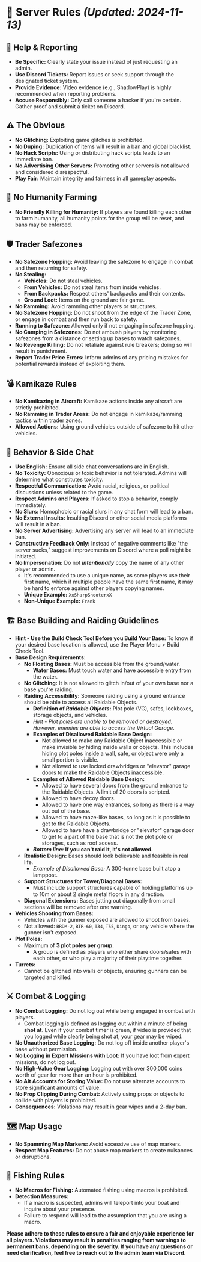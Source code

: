 # **📜 Server Rules** *(Updated: 2024-11-13)*

## **🔧 Help & Reporting**
- **Be Specific:** Clearly state your issue instead of just requesting an admin.
- **Use Discord Tickets:** Report issues or seek support through the designated ticket system.
- **Provide Evidence:** Video evidence (e.g., ShadowPlay) is highly recommended when reporting problems.
- **Accuse Responsibly:** Only call someone a hacker if you're certain. Gather proof and submit a ticket on Discord.

## **⚠️ The Obvious**
- **No Glitching:** Exploiting game glitches is prohibited.
- **No Duping:** Duplication of items will result in a ban and global blacklist.
- **No Hack Scripts:** Using or distributing hack scripts leads to an immediate ban.
- **No Advertising Other Servers:** Promoting other servers is not allowed and considered disrespectful.
- **Play Fair:** Maintain integrity and fairness in all gameplay aspects.

## **👥 No Humanity Farming**
- **No Friendly Killing for Humanity:** If players are found killing each other to farm humanity, all humanity points for the group will be reset, and bans may be enforced.

## **🛡️ Trader Safezones**
- **No Safezone Hopping:** Avoid leaving the safezone to engage in combat and then returning for safety.
- **No Stealing:**
  - **Vehicles:** Do not steal vehicles.
  - **From Vehicles:** Do not steal items from inside vehicles.
  - **From Backpacks:** Respect others' backpacks and their contents.
  - **Ground Loot:** Items on the ground are fair game.
- **No Ramming:** Avoid ramming other players or structures.
- **No Safezone Hopping:** Do not shoot from the edge of the Trader Zone, or engage in combat and then run back to safety.
- **Running to Safezone:** Allowed only if not engaging in safezone hopping.
- **No Camping in Safezones:** Do not ambush players by monitoring safezones from a distance or setting up bases to watch safezones.
- **No Revenge Killing:** Do not retaliate against rule breakers; doing so will result in punishment.
- **Report Trader Price Errors:** Inform admins of any pricing mistakes for potential rewards instead of exploiting them.

## **💣 Kamikaze Rules**
- **No Kamikazing in Aircraft:** Kamikaze actions inside any aircraft are strictly prohibited.
- **No Ramming in Trader Areas:** Do not engage in kamikaze/ramming tactics within trader zones.
- **Allowed Actions:** Using ground vehicles outside of safezone to hit other vehicles.

## **💬 Behavior & Side Chat**
- **Use English:** Ensure all side chat conversations are in English.
- **No Toxicity:** Obnoxious or toxic behavior is not tolerated. Admins will determine what constitutes toxicity.
- **Respectful Communication:** Avoid racial, religious, or political discussions unless related to the game.
- **Respect Admins and Players:** If asked to stop a behavior, comply immediately.
- **No Slurs:** Homophobic or racial slurs in any chat form will lead to a ban.
- **No External Insults:** Insulting Discord or other social media platforms will result in a ban.
- **No Server Advertising:** Advertising any server will lead to an immediate ban.
- **Constructive Feedback Only:** Instead of negative comments like "the server sucks," suggest improvements on Discord where a poll might be initiated.
- **No Impersonation:** Do not ***intentionally*** copy the name of any other player or admin.
  - It's recommended to use a unique name, as some players use their first name, which if multiple people have the same first name, it may be hard to enforce against other players copying names.
  - **Unique Example:** `XxSharpShooterxX`
  - **Non-Unique Example:** `Frank`

## **🏗️ Base Building and Raiding Guidelines**
- **Hint - Use the Build Check Tool Before you Build Your Base:** To know if your desired base location is allowed, use the Player Menu > Build Check Tool.
- **Base Design Requirements:**
  - **No Floating Bases:** Must be accessible from the ground/water.
    - **Water Bases:** Must touch water and have accessible entry from the water.
  - **No Glitching:** It is not allowed to glitch in/out of your own base nor a base you're raiding.
  - **Raiding Accessibility:** Someone raiding using a ground entrance should be able to access all Raidable Objects.
    - **Definition of *Raidable Objects*:** Plot pole (VG), safes, lockboxes, storage objects, and vehicles.
    - *Hint - Plot poles are unable to be removed or destroyed. However, enemies are able to access the Virtual Garage*.
    - **Examples of Disallowed Raidable Base Design:**
      - Not allowed to make any Raidable Object inaccessible or make invisible by hiding inside walls or objects. This includes hiding plot poles inside a wall, safe, or object were only a small portion is visible.
      - Not allowed to use locked drawbridges or "elevator" garage doors to make the Raidable Objects inaccessible.
    - **Examples of Allowed Raidable Base Design:**
      - Allowed to have several doors from the ground entrance to the Raidable Objects. A limit of 20 doors is scripted.
      - Allowed to have decoy doors.
      - Allowed to have one way entrances, so long as there is a way out out of the base.
      - Allowed to have maze-like bases, so long as it is possible to get to the Raidable Objects.
      - Allowed to have have a drawbridge or "elevator" garage door to get to a part of the base that is not the plot pole or storages, such as roof access.
    - ***Bottom line:*** __If you can't raid it, it's not allowed.__
  - **Realistic Design:** Bases should look believable and feasible in real life.
    - *Example of Disallowed Base:* A 300-tonne base built atop a lamppost.
  - **Support Structures for Tower/Diagonal Bases:**
    - Must include support structures capable of holding platforms up to 10m or about 2 single metal floors in any direction.
  - **Diagonal Extensions:** Bases jutting out diagonally from small sections will be removed after one warning.
- **Vehicles Shooting from Bases:**
  - Vehicles with the gunner exposed are allowed to shoot from bases.
  - Not allowed: `BRDM-2`, `BTR-60`, `T34`, `T55`, `Dingo`, or any vehicle where the gunner isn't exposed.
- **Plot Poles:**
  - Maximum of **3 plot poles per group**.
    - A group is defined as players who either share doors/safes with each other, or who play a majority of their playtime together.
- **Turrets:**
  - Cannot be glitched into walls or objects, ensuring gunners can be targeted and killed.

## **⚔️ Combat & Logging**
- **No Combat Logging:** Do not log out while being engaged in combat with players.
  - Combat logging is defined as logging out within a minute of being __shot at__. Even if your combat timer is green, if video is provided that you logged while clearly being shot at, your gear may be wiped.
- **No Unauthorized Base Logging:** Do not log off inside another player's base without permission.
- **No Logging in Expert Missions with Loot:** If you have loot from expert missions, do not log out.
- **No High-Value Gear Logging:** Logging out with over 300,000 coins worth of gear for more than an hour is prohibited.
- **No Alt Accounts for Storing Value:** Do not use alternate accounts to store significant amounts of value.
- **No Prop Clipping During Combat:** Actively using props or objects to collide with players is prohibited.
- **Consequences:** Violations may result in gear wipes and a 2-day ban.

## **🗺️ Map Usage**
- **No Spamming Map Markers:** Avoid excessive use of map markers.
- **Respect Map Features:** Do not abuse map markers to create nuisances or disruptions.

## **🎣 Fishing Rules**
- **No Macros for Fishing:** Automated fishing using macros is prohibited.
- **Detection Measures:**
  - If a macro is suspected, admins will teleport into your boat and inquire about your presence.
  - Failure to respond will lead to the assumption that you are using a macro.

**Please adhere to these rules to ensure a fair and enjoyable experience for all players. Violations may result in penalties ranging from warnings to permanent bans, depending on the severity. If you have any questions or need clarification, feel free to reach out to the admin team via Discord.**
